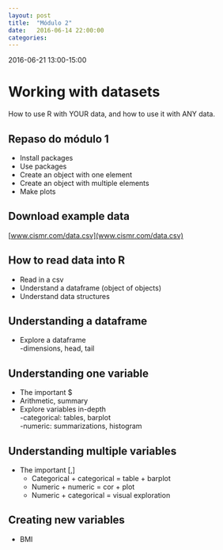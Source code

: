 ```yaml
---
layout: post
title:  "Módulo 2"
date:   2016-06-14 22:00:00
categories: 
---
```


2016-06-21 13:00-15:00

# Working with datasets

How to use R with YOUR data, and how to use it with ANY data.


## Repaso do módulo 1

- Install packages
- Use packages  
- Create an object with one element
- Create an object with multiple elements
- Make plots

## Download example data
[www.cismr.com/data.csv](www.cismr.com/data.csv)

## How to read data into R

- Read in a csv
- Understand a dataframe (object of objects)
- Understand data structures

## Understanding a dataframe
- Explore a dataframe  
    -dimensions, head, tail

## Understanding one variable
- The important $
- Arithmetic, summary
- Explore variables in-depth  
    -categorical: tables, barplot  
    -numeric: summarizations, histogram  

## Understanding multiple variables
- The important [,]
    - Categorical + categorical = table + barplot
    - Numeric + numeric = cor + plot
    - Numeric + categorical = visual exploration

## Creating new variables
- BMI